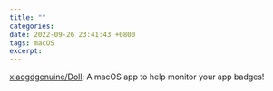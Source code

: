 ```yaml
---
title: ""
categories: 
date: 2022-09-26 23:41:43 +0800
tags: macOS
excerpt: 
---
```


[xiaogdgenuine/Doll](https://github.com/xiaogdgenuine/Doll): A macOS app to help monitor your app badges!

